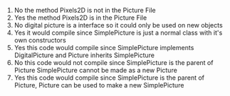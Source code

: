 1. No the method Pixels2D is not in the Picture File
2. Yes the method Pixels2D is in the Picture File
3. No digital picture is a interface so it could only be used on new objects
4. Yes it would compile since SimplePicture is just a normal class with it's own constructors
5. Yes this code would compile since SimplePicture implements DigitalPicture and Picture inherits SimplePicture
6. No this code would not compile since SimplePicture is the parent of Picture SimplePicture cannot be made as a new Picture
7. Yes this code would compile since SimplePicture is the parent of Picture, Picture can be used to make a new SimplePicture 